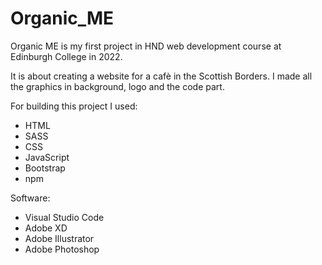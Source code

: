 # Organic_ME

Organic ME is my first project in HND web development course at Edinburgh College in 2022.

It is about creating a website for a cafè in the Scottish Borders. 
I made all the graphics in background, logo and the code part.

For building this project I used:

- HTML
- SASS
- CSS
- JavaScript
- Bootstrap
- npm

Software:

- Visual Studio Code
- Adobe XD
- Adobe Illustrator
- Adobe Photoshop
